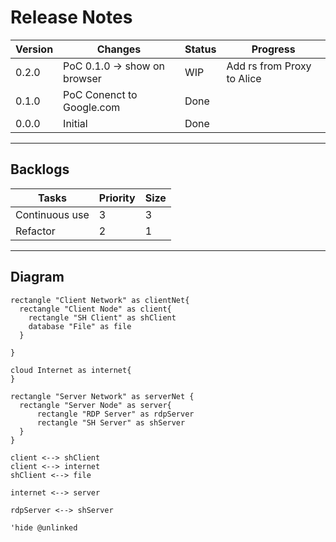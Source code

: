 # Release Notes

Version| Changes                      |Status|Progress
---|------------------------------|---|---
0.2.0| PoC 0.1.0 -> show on browser |WIP|Add rs from Proxy to Alice
0.1.0| PoC Conenct to Google.com    |Done
0.0.0| Initial                      |Done

---

## Backlogs
Tasks| Priority |Size
---|----------|---
Continuous use| 3        |3
Refactor| 2        |1

---

## Diagram

```plantuml
rectangle "Client Network" as clientNet{
  rectangle "Client Node" as client{
    rectangle "SH Client" as shClient
    database "File" as file  
  }
 
}

cloud Internet as internet{
}

rectangle "Server Network" as serverNet {
  rectangle "Server Node" as server{
      rectangle "RDP Server" as rdpServer
      rectangle "SH Server" as shServer
  }
}

client <--> shClient
client <--> internet
shClient <--> file

internet <--> server

rdpServer <--> shServer

'hide @unlinked 
```
